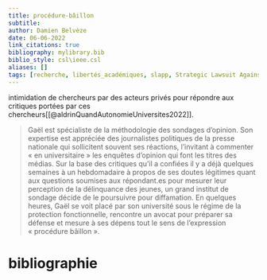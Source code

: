 ```yaml
---
title: procédure-bâillon
subtitle:
author: Damien Belvèze
date: 06-06-2022
link_citations: true
bibliography: mylibrary.bib
biblio_style: csl\ieee.csl
aliases: []
tags: [recherche, libertés_académiques, slapp, Strategic Lawsuit Against Public Participation]
---
```


intimidation de chercheurs par des acteurs privés pour répondre aux critiques portées par ces chercheurs[[@aldrinQuandAutonomieUniversites2022]]. 

> Gaël est spécialiste de la méthodologie des sondages d’opinion. Son expertise est appréciée des journalistes politiques de la presse nationale qui sollicitent souvent ses réactions, l’invitant à commenter « en universitaire » les enquêtes d’opinion qui font les titres des médias. Sur la base des critiques qu’il a confiées il y a déjà quelques semaines à un hebdomadaire à propos de ses doutes légitimes quant aux questions soumises aux répondant.es pour mesurer leur perception de la délinquance des jeunes, un grand institut de sondage décide de le poursuivre pour diffamation. En quelques heures, Gaël se voit placé par son université sous le régime de la protection fonctionnelle, rencontre un avocat pour préparer sa défense et mesure à ses dépens tout le sens de l’expression « procédure bâillon ».







# bibliographie

